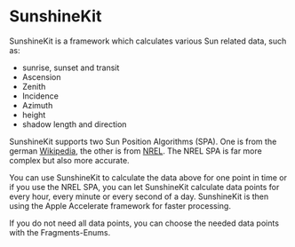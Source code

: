 # SunshineKit

SunshineKit is a framework which calculates various Sun related data, such as:
 * sunrise, sunset and transit
 * Ascension
 * Zenith
 * Incidence
 * Azimuth
 * height
 * shadow length and direction

 SunshineKit supports two Sun Position Algorithms (SPA). One is from the german  [Wikipedia](https://de.wikipedia.org/wiki/Sonnenstand), the other is from   [NREL](http://rredc.nrel.gov/solar/codesandalgorithms/spa/). The NREL SPA is far more complex but also more accurate.

 You can use SunshineKit to calculate the data above for one point in time or if you use the NREL SPA, you can let SunshineKit calculate data points for every hour, every minute or every second of a day. SunshineKit is then using the Apple Accelerate framework for faster processing.

 If you do not need all data points, you can choose the needed data points with the Fragments-Enums.
